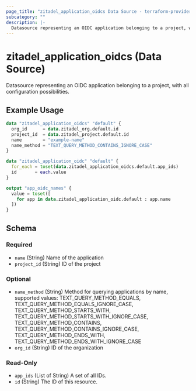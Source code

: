 ```yaml
---
page_title: "zitadel_application_oidcs Data Source - terraform-provider-zitadel"
subcategory: ""
description: |-
  Datasource representing an OIDC application belonging to a project, with all configuration possibilities.
---
```


# zitadel_application_oidcs (Data Source)

Datasource representing an OIDC application belonging to a project, with all configuration possibilities.

## Example Usage

```terraform
data "zitadel_application_oidcs" "default" {
  org_id      = data.zitadel_org.default.id
  project_id  = data.zitadel_project.default.id
  name        = "example-name"
  name_method = "TEXT_QUERY_METHOD_CONTAINS_IGNORE_CASE"
}

data "zitadel_application_oidc" "default" {
  for_each = toset(data.zitadel_application_oidcs.default.app_ids)
  id       = each.value
}

output "app_oidc_names" {
  value = toset([
    for app in data.zitadel_application_oidc.default : app.name
  ])
}
```

<!-- schema generated by tfplugindocs -->
## Schema

### Required

- `name` (String) Name of the application
- `project_id` (String) ID of the project

### Optional

- `name_method` (String) Method for querying applications by name, supported values: TEXT_QUERY_METHOD_EQUALS, TEXT_QUERY_METHOD_EQUALS_IGNORE_CASE, TEXT_QUERY_METHOD_STARTS_WITH, TEXT_QUERY_METHOD_STARTS_WITH_IGNORE_CASE, TEXT_QUERY_METHOD_CONTAINS, TEXT_QUERY_METHOD_CONTAINS_IGNORE_CASE, TEXT_QUERY_METHOD_ENDS_WITH, TEXT_QUERY_METHOD_ENDS_WITH_IGNORE_CASE
- `org_id` (String) ID of the organization

### Read-Only

- `app_ids` (List of String) A set of all IDs.
- `id` (String) The ID of this resource.